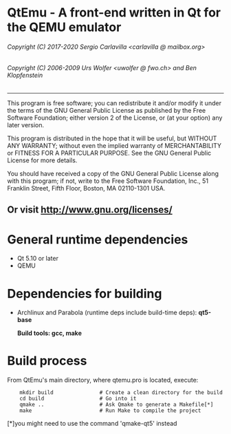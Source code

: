 
 # QtEmu - A front-end written in Qt for the QEMU emulator
 ###### Copyright (C) 2017-2020 Sergio Carlavilla <carlavilla @ mailbox.org>
 ###### Copyright (C) 2006-2009 Urs Wolfer <uwolfer @ fwo.ch> and Ben Klopfenstein <benklop gmail com>

---
   This program is free software; you can redistribute it and/or modify
   it under the terms of the GNU General Public License as published by
   the Free Software Foundation; either version 2 of the License, or
   (at your option) any later version.

   This program is distributed in the hope that it will be useful,
   but WITHOUT ANY WARRANTY; without even the implied warranty of
   MERCHANTABILITY or FITNESS FOR A PARTICULAR PURPOSE.  See the
   GNU General Public License for more details.

   You should have received a copy of the GNU General Public License
   along with this program; if not, write to the
   Free Software Foundation, Inc.,
   51 Franklin Street, Fifth Floor, Boston, MA  02110-1301  USA.

   Or visit http://www.gnu.org/licenses/
---

# General runtime dependencies

* Qt 5.10 or later
* QEMU

# Dependencies for building

  - Archlinux and Parabola (runtime deps include build-time deps):
    **qt5-base**

    **Build tools: gcc, make**

# Build process

From QtEmu's main directory, where qtemu.pro is located, execute:

        mkdir build               # Create a clean directory for the build
        cd build                  # Go into it
        qmake ..                  # Ask Qmake to generate a Makefile[*]
        make                      # Run Make to compile the project

[*]you might need to use the command 'qmake-qt5' instead

